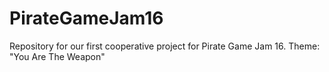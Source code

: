 # PirateGameJam16
Repository for our first cooperative project for Pirate Game Jam 16. Theme: "You Are The Weapon"
